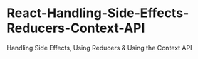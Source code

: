 # React-Handling-Side-Effects-Reducers-Context-API
Handling Side Effects, Using Reducers &amp; Using the Context API
